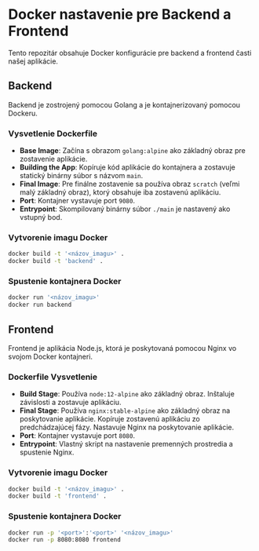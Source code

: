 # Docker nastavenie pre Backend a Frontend

Tento repozitár obsahuje Docker konfigurácie pre backend a frontend časti našej aplikácie.

## Backend

Backend je zostrojený pomocou Golang a je kontajnerizovaný pomocou Dockeru.

### Vysvetlenie Dockerfile

- **Base Image**: Začína s obrazom `golang:alpine` ako základný obraz pre zostavenie aplikácie.
- **Building the App**: Kopíruje kód aplikácie do kontajnera a zostavuje statický binárny súbor s názvom `main`.
- **Final Image**: Pre finálne zostavenie sa používa obraz `scratch` (veľmi malý základný obraz), ktorý obsahuje iba zostavenú aplikáciu.
- **Port**:  Kontajner vystavuje port `9080`.
- **Entrypoint**: Skompilovaný binárny súbor `./main` je nastavený ako vstupný bod.

### Vytvorenie imagu Docker

  ```sh
  docker build -t '<názov_imagu>' .
  docker build -t 'backend' .
  ```

### Spustenie kontajnera Docker

  ```sh
  docker run '<názov_imagu>'
  docker run backend
  ```

## Frontend

Frontend je aplikácia Node.js, ktorá je poskytovaná pomocou Nginx vo svojom Docker kontajneri.

### Dockerfile Vysvetlenie

- **Build Stage**: Používa `node:12-alpine` ako základný obraz. Inštaluje závislosti a zostavuje aplikáciu.
- **Final Stage**: Používa `nginx:stable-alpine` ako základný obraz na poskytovanie aplikácie. Kopíruje zostavenú aplikáciu zo predchádzajúcej fázy. Nastavuje Nginx na poskytovanie aplikácie.
- **Port**: Kontajner vystavuje port `8080`.
- **Entrypoint**: Vlastný skript na nastavenie premenných prostredia a spustenie Nginx.

### Vytvorenie imagu Docker

  ```sh
  docker build -t '<názov_imagu>' .
  docker build -t 'frontend' .
  ```

### Spustenie kontajnera Docker

  ```sh
  docker run -p '<port>':'<port>' '<názov_imagu>'
  docker run -p 8080:8080 frontend
  ```
